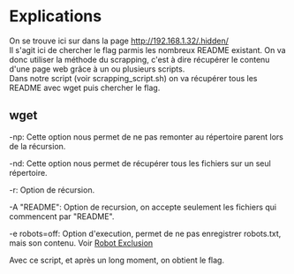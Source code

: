 # Explications

On se trouve ici sur dans la page http://192.168.1.32/.hidden/  
Il s'agit ici de chercher le flag parmis les nombreux README existant. On va donc utiliser la méthode du scrapping, c'est à dire récupérer le contenu d'une page web grâce à un ou plusieurs scripts.  
Dans notre script (voir scrapping_script.sh) on va récupérer tous les README avec wget puis chercher le flag.  

## wget

-np: Cette option nous permet de ne pas remonter au répertoire parent lors de la récursion.

-nd: Cette option nous permet de récupérer tous les fichiers sur un seul répertoire.

-r: Option de récursion.

-A "README": Option de recursion, on accepte seulement les fichiers qui commencent par "README".

-e robots=off:	Option d'execution, permet de ne pas enregistrer robots.txt, mais son contenu. Voir [Robot Exclusion](https://www.gnu.org/software/wget/manual/html_node/Robot-Exclusion.html#Robot-Exclusion)

Avec ce script, et après un long moment, on obtient le flag.